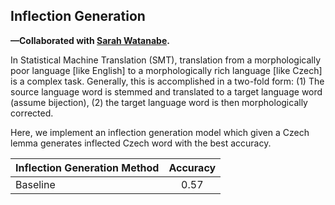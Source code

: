 ## Inflection Generation

**—Collaborated with [Sarah Watanabe](https://github.com/swatana3).**

In Statistical Machine Translation (SMT), translation from a morphologically poor language [like English] to a morphologically rich language [like Czech] is a complex task. Generally, this is accomplished in a two-fold form: (1) The source language word is stemmed and translated to a target language word (assume bijection), (2) the target language word is then morphologically corrected.

Here, we implement an inflection generation model which given a Czech lemma generates inflected Czech word with the best accuracy.

| Inflection Generation Method |  Accuracy  |
| --------------- |:---------:|
| Baseline | 0.57  |
